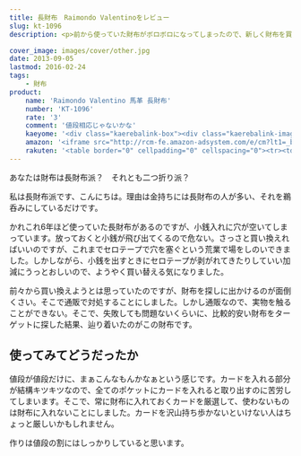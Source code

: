 ```yaml
---
title: 長財布　Raimondo Valentinoをレビュー
slug: kt-1096
description: <p>前から使っていた財布がボロボロになってしまったので、新しく財布を買い換えることにしました。通販で購入するのは不安だったので、失敗しても問題ない安い物を買うことにしました。値段の割にはしっかりした財布だと思います。</p>

cover_image: images/cover/other.jpg
date: 2013-09-05
lastmod: 2016-02-24
tags: 
    - 財布
product:
    name: 'Raimondo Valentino 馬革 長財布'
    number: 'KT-1096'
    rate: '3'
    comment: '値段相応じゃないかな'
    kaeyome: '<div class="kaerebalink-box"><div class="kaerebalink-image"><a href="http://www.amazon.co.jp/exec/obidos/ASIN/B006JV3BJ6/illusionspace-22/ref=nosim/" rel="nofollow" target="_blank"><img src="http://ecx.images-amazon.com/images/I/41uXi9LceSL._SL160_.jpg" style="border: none;" /></a></div><div class="kaerebalink-info"><div class="kaerebalink-name"><a href="http://www.amazon.co.jp/exec/obidos/ASIN/B006JV3BJ6/illusionspace-22/ref=nosim/" rel="nofollow" target="_blank">[レイモンド バレンチノ] Raimond Valentino メンズ長財布 (ブラック+グレー)</a><div class="kaerebalink-powered-date">posted with <a href="http://kaereba.com" rel="nofollow" target="_blank">カエレバ</a></div></div><div class="kaerebalink-detail"></div><div class="kaerebalink-link1"><div class="shoplinkamazon"><a href="http://www.amazon.co.jp/gp/search?keywords=%83%8C%83C%83%82%83%93%83h%20%83o%83%8C%83%93%83%60%83m%20Raimond%20Valentino&__mk_ja_JP=%83J%83%5E%83J%83i&tag=illusionspace-22" rel="nofollow" target="_blank" title="アマゾン" >Amazonで購入</a></div><div class="shoplinkrakuten"><a href="http://hb.afl.rakuten.co.jp/hgc/0e95387f.f2aef20d.0e953880.25e412bd/?pc=http%3A%2F%2Fsearch.rakuten.co.jp%2Fsearch%2Fmall%2F%25E3%2583%25AC%25E3%2582%25A4%25E3%2583%25A2%25E3%2583%25B3%25E3%2583%2589%2520%25E3%2583%2590%25E3%2583%25AC%25E3%2583%25B3%25E3%2583%2581%25E3%2583%258E%2520Raimond%2520Valentino%2F-%2Ff.1-p.1-s.1-sf.0-st.A-v.2%3Fx%3D0%26scid%3Daf_ich_link_urltxt%26m%3Dhttp%3A%2F%2Fm.rakuten.co.jp%2F" rel="nofollow" target="_blank" title="楽天市場" >楽天市場で購入</a></div><div class="shoplinkyahoo"><a href="http://atq.ck.valuecommerce.com/servlet/atq/referral?sid=2219441&pid=877935733&vcptn=shpg%2Fp%2FbJklbh6QH6IgN9lcoN5ofw--&vc_url=http%3A%2F%2Fshopping.search.yahoo.co.jp%2Fsearch%3FuIv%3Don%26ei%3DUTF-8%26tab_ex%3Dcommerce%26slider%3D0%26va%3D%25E3%2583%25AC%25E3%2582%25A4%25E3%2583%25A2%25E3%2583%25B3%25E3%2583%2589%2520%25E3%2583%2590%25E3%2583%25AC%25E3%2583%25B3%25E3%2583%2581%25E3%2583%258E%2520Raimond%2520Valentino" rel="nofollow"  target="_blank" title="Yahooショッピング" >Yahooショッピングで購入<img src="http://atq.ad.valuecommerce.com/servlet/atq/gifbanner?sid=2219441&pid=877935733" height="1" width="1" border="0"></a></div></div></div><div class="booklink-footer" style="clear: left"></div></div>'
    amazon: '<iframe src="http://rcm-fe.amazon-adsystem.com/e/cm?lt1=_blank&bc1=000000&IS2=1&bg1=FFFFFF&fc1=000000&lc1=0000FF&t=illusionspace-22&o=9&p=8&l=as4&m=amazon&f=ifr&ref=ss_til&asins=B006JV3BIM" style="width:120px;height:240px;" scrolling="no" marginwidth="0" marginheight="0" frameborder="0"></iframe>'
    rakuten: '<table border="0" cellpadding="0" cellspacing="0"><tr><td valign="top"><div style="border:1px solid;margin:0px;padding:6px 0px;width:120px;text-align:center;float:left"><a href="http://hb.afl.rakuten.co.jp/hgc/11b2397c.c218d1f9.11b2397d.2806c401/?pc=http%3a%2f%2fitem.rakuten.co.jp%2ftomine%2fkt-1096-g%2f%3fscid%3daf_link_tbl&m=http%3a%2f%2fm.rakuten.co.jp%2ftomine%2fi%2f10000075%2f" target="_blank"><img src="http://hbb.afl.rakuten.co.jp/hgb/?pc=http%3a%2f%2fthumbnail.image.rakuten.co.jp%2f%400_mall%2ftomine%2fcabinet%2fmwallet%2fimg60576878.jpg%3f_ex%3d80x80&m=http%3a%2f%2fthumbnail.image.rakuten.co.jp%2f%400_mall%2ftomine%2fcabinet%2fmwallet%2fimg60576878.jpg%3f_ex%3d64x64" alt="楽天市場の最安値に挑戦 人気のホースハイドが再入荷▼Raimondo Val..." border="0" style="margin:0px;padding:0px"></a><p style="font-size:12px;line-height:1.4em;text-align:left;margin:0px;padding:2px 6px"><a href="http://hb.afl.rakuten.co.jp/hgc/11b2397c.c218d1f9.11b2397d.2806c401/?pc=http%3a%2f%2fitem.rakuten.co.jp%2ftomine%2fkt-1096-g%2f%3fscid%3daf_link_tbl&m=http%3a%2f%2fm.rakuten.co.jp%2ftomine%2fi%2f10000075%2f" target="_blank">楽天市場の最安値に挑戦 人気のホースハイドが再入荷▼Raimondo Val...</a><br><span style="">価格：1,960円（税込、送料別）</span><br></p></div></td></tr></table>'
---
```


<p>あなたは財布は長財布派？　それとも二つ折り派？</p>
<p>私は長財布派です、こんにちは。理由は金持ちには長財布の人が多い、それを鵜呑みにしているだけです。</p>
<p>かれこれ6年ほど使っていた長財布があるのですが、小銭入れに穴が空いてしまっています。放っておくと小銭が飛び出てくるので危ない。さっさと買い換えればいいのですが、これまでセロテープで穴を塞ぐという荒業で場をしのいできました。しかしながら、小銭を出すときにセロテープが剥がれてきたりしていい加減にうっとおしいので、ようやく買い替える気になりました。</p>
<p>前々から買い換えようとは思っていたのですが、財布を探しに出かけるのが面倒くさい。そこで通販で対処することにしました。しかし通販なので、実物を触ることができない。そこで、失敗しても問題ないくらいに、比較的安い財布をターゲットに探した結果、辿り着いたのがこの財布です。</p>
<h2 title="使ってみてどうだったか">使ってみてどうだったか</h2>
<p>値段が値段だけに、まぁこんなもんかなぁという感じです。カードを入れる部分が結構キツキツなので、全てのポケットにカードを入れると取り出すのに苦労してしまいます。そこで、常に財布に入れておくカードを厳選して、使わないものは財布に入れないことにしました。カードを沢山持ち歩かないといけない人はちょっと厳しいかもしれません。</p>
<p>作りは値段の割にはしっかりしていると思います。</p>

  